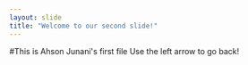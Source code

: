 ```yaml
---
layout: slide
title: "Welcome to our second slide!"
---
```

#This is Ahson Junani's first file
Use the left arrow to go back!
